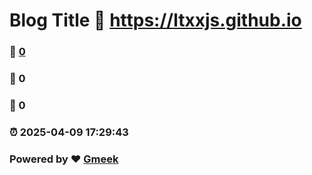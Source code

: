 # Blog Title :link: https://ltxxjs.github.io 
### :page_facing_up: [0](https://ltxxjs.github.io/tag.html) 
### :speech_balloon: 0 
### :hibiscus: 0 
### :alarm_clock: 2025-04-09 17:29:43 
### Powered by :heart: [Gmeek](https://github.com/Meekdai/Gmeek)
